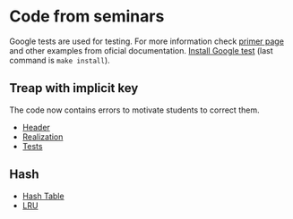 # Code from seminars

Google tests are used for testing. For more information check [primer page](https://google.github.io/googletest/primer.html) and other examples from oficial documentation. [Install Google test](https://github.com/google/googletest/blob/main/googletest/README.md) (last command is `make install`).

## Treap with implicit key

The code now contains errors to motivate students to correct them.

* [Header](./Treap/TreapWithImplicitkey.hpp)
* [Realization](./Treap/TreapWithImplicitkey.cpp)
* [Tests](./Treap/test.cpp)

## Hash

* [Hash Table](./HashTable/include/HashTable.hpp)
* [LRU](./LRU/include/LRU.hpp)
